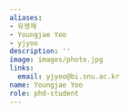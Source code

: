 ```yaml
---
aliases:
- 유영재
- Youngjae Yoo
- yjyoo
description: ''
image: images/photo.jpg
links:
  email: yjyoo@bi.snu.ac.kr
name: Youngjae Yoo
role: phd-student
---
```

